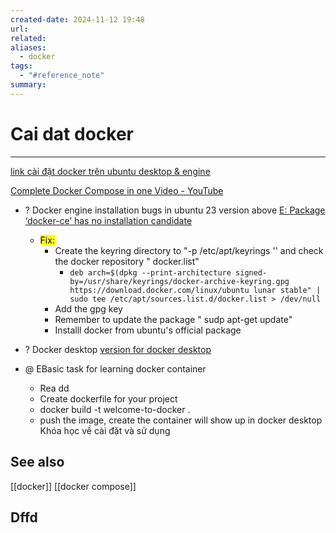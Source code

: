 ```yaml
---
created-date: 2024-11-12 19:48
url: 
related: 
aliases:
  - docker
tags:
  - "#reference_note"
summary:
---
```

# Cai dat docker 
---
[link cài đặt docker trên ubuntu desktop & engine](https://docs.docker.com/engine/install/ubuntu/ ) 

[Complete Docker Compose in one Video - YouTube](https://www.youtube.com/watch?v=S8f5B8-BtzU&list=LL&index=2&t=520s) 
 - ? Docker  engine installation bugs in ubuntu 23 version above   [E: Package ‘docker-ce’ has no installation candidate](https://forums.docker.com/t/installing-docker-on-buster-e-package-docker-ce-has-no-installation-candidate/108397)
	 - <mark class="hltr-purple">Fix:</mark> 
		 - Create the keyring directory to "-p /etc/apt/keyrings '' and check the docker repository " docker.list" 
			 -  `deb arch=$(dpkg --print-architecture signed-by=/usr/share/keyrings/docker-archive-keyring.gpg https://download.docker.com/linux/ubuntu lunar stable" | sudo tee /etc/apt/sources.list.d/docker.list > /dev/null`
		 - Add the gpg key 
		 - Remember to update the package " sudp apt-get update"
		 - Installl docker from ubuntu's official package
- ? Docker desktop   [version for docker desktop ](https://docs.docker.com/desktop/release-notes/)


- @ EBasic task for learning docker container 
	- Rea dd
	- Create dockerfile for your project 
	- docker build -t welcome-to-docker .
	- push the image, create the container will show up in docker desktop 
Khóa học về cài đặt và sử dụng 
## See also 
[[docker]]
[[docker compose]]
## Dffd
